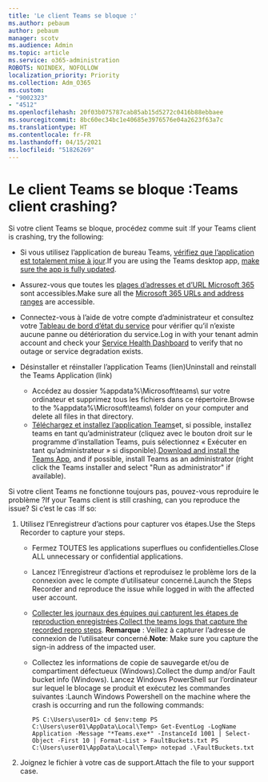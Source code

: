 ```yaml
---
title: 'Le client Teams se bloque :'
ms.author: pebaum
author: pebaum
manager: scotv
ms.audience: Admin
ms.topic: article
ms.service: o365-administration
ROBOTS: NOINDEX, NOFOLLOW
localization_priority: Priority
ms.collection: Adm_O365
ms.custom:
- "9002323"
- "4512"
ms.openlocfilehash: 20f03b075787cab85ab15d5272c0416b88ebbaee
ms.sourcegitcommit: 8bc60ec34bc1e40685e3976576e04a2623f63a7c
ms.translationtype: HT
ms.contentlocale: fr-FR
ms.lasthandoff: 04/15/2021
ms.locfileid: "51826269"
---
```

# <a name="teams-client-crashing"></a><span data-ttu-id="a2f97-102">Le client Teams se bloque :</span><span class="sxs-lookup"><span data-stu-id="a2f97-102">Teams client crashing?</span></span>

<span data-ttu-id="a2f97-103">Si votre client Teams se bloque, procédez comme suit :</span><span class="sxs-lookup"><span data-stu-id="a2f97-103">If your Teams client is crashing, try the following:</span></span>

- <span data-ttu-id="a2f97-104">Si vous utilisez l’application de bureau Teams, [vérifiez que l’application est totalement mise à jour](https://support.office.com/article/Update-Microsoft-Teams-535a8e4b-45f0-4f6c-8b3d-91bca7a51db1).</span><span class="sxs-lookup"><span data-stu-id="a2f97-104">If you are using the Teams desktop app, [make sure the app is fully updated](https://support.office.com/article/Update-Microsoft-Teams-535a8e4b-45f0-4f6c-8b3d-91bca7a51db1).</span></span>

- <span data-ttu-id="a2f97-105">Assurez-vous que toutes les [plages d’adresses et d’URL Microsoft 365 ](https://docs.microsoft.com/microsoftteams/connectivity-issues) sont accessibles.</span><span class="sxs-lookup"><span data-stu-id="a2f97-105">Make sure all the [Microsoft 365 URLs and address ranges](https://docs.microsoft.com/microsoftteams/connectivity-issues) are accessible.</span></span>

- <span data-ttu-id="a2f97-106">Connectez-vous à l’aide de votre compte d’administrateur et consultez votre [Tableau de bord d’état du service](https://docs.microsoft.com/office365/enterprise/view-service-health) pour vérifier qu’il n’existe aucune panne ou détérioration du service.</span><span class="sxs-lookup"><span data-stu-id="a2f97-106">Log in with your tenant admin account and check your [Service Health Dashboard](https://docs.microsoft.com/office365/enterprise/view-service-health) to verify that no outage or service degradation exists.</span></span>

- <span data-ttu-id="a2f97-107">Désinstaller et réinstaller l’application Teams (lien)</span><span class="sxs-lookup"><span data-stu-id="a2f97-107">Uninstall and reinstall the Teams Application (link)</span></span>
    - <span data-ttu-id="a2f97-108">Accédez au dossier %appdata%\Microsoft\teams\ sur votre ordinateur et supprimez tous les fichiers dans ce répertoire.</span><span class="sxs-lookup"><span data-stu-id="a2f97-108">Browse to the %appdata%\Microsoft\teams\ folder on your computer and delete all files in that directory.</span></span>
    - <span data-ttu-id="a2f97-109">[Téléchargez et installez l’application Teams](https://www.microsoft.com/microsoft-365/microsoft-teams/group-chat-software#office-DesktopAppDownload-ofoushy)et, si possible, installez teams en tant qu’administrateur (cliquez avec le bouton droit sur le programme d’installation Teams, puis sélectionnez « Exécuter en tant qu’administrateur » si disponible).</span><span class="sxs-lookup"><span data-stu-id="a2f97-109">[Download and install the Teams App](https://www.microsoft.com/microsoft-365/microsoft-teams/group-chat-software#office-DesktopAppDownload-ofoushy), and if possible, install Teams as an administrator (right click the Teams installer and select "Run as administrator" if available).</span></span>

<span data-ttu-id="a2f97-110">Si votre client Teams ne fonctionne toujours pas, pouvez-vous reproduire le problème ?</span><span class="sxs-lookup"><span data-stu-id="a2f97-110">If your Teams client is still crashing, can you reproduce the issue?</span></span> <span data-ttu-id="a2f97-111">Si c’est le cas :</span><span class="sxs-lookup"><span data-stu-id="a2f97-111">If so:</span></span>

1. <span data-ttu-id="a2f97-112">Utilisez l’Enregistreur d’actions pour capturer vos étapes.</span><span class="sxs-lookup"><span data-stu-id="a2f97-112">Use the Steps Recorder to capture your steps.</span></span>
    - <span data-ttu-id="a2f97-113">Fermez TOUTES les applications superflues ou confidentielles.</span><span class="sxs-lookup"><span data-stu-id="a2f97-113">Close ALL unnecessary or confidential applications.</span></span>
    - <span data-ttu-id="a2f97-114">Lancez l’Enregistreur d’actions et reproduisez le problème lors de la connexion avec le compte d’utilisateur concerné.</span><span class="sxs-lookup"><span data-stu-id="a2f97-114">Launch the Steps Recorder and reproduce the issue while logged in with the affected user account.</span></span>
    - <span data-ttu-id="a2f97-115">[Collecter les journaux des équipes qui capturent les étapes de reproduction enregistrées](https://docs.microsoft.com/microsoftteams/log-files).</span><span class="sxs-lookup"><span data-stu-id="a2f97-115">[Collect the teams logs that capture the recorded repro steps](https://docs.microsoft.com/microsoftteams/log-files).</span></span> <span data-ttu-id="a2f97-116">**Remarque** : Veillez à capturer l’adresse de connexion de l’utilisateur concerné.</span><span class="sxs-lookup"><span data-stu-id="a2f97-116">**Note**: Make sure you capture the sign-in address of the impacted user.</span></span>
    - <span data-ttu-id="a2f97-117">Collectez les informations de copie de sauvegarde et/ou de compartiment défectueux (Windows).</span><span class="sxs-lookup"><span data-stu-id="a2f97-117">Collect the dump and/or Fault bucket info (Windows).</span></span> <span data-ttu-id="a2f97-118">Lancez Windows PowerShell sur l’ordinateur sur lequel le blocage se produit et exécutez les commandes suivantes :</span><span class="sxs-lookup"><span data-stu-id="a2f97-118">Launch Windows Powershell on the machine where the crash is occurring and run the following commands:</span></span>

        `
        PS C:\Users\user01> cd $env:temp
        PS C:\Users\user01\AppData\Local\Temp> Get-EventLog -LogName Application -Message "*Teams.exe*" -InstanceId 1001 | Select-Object -First 10 | Format-List > FaultBuckets.txt
        PS C:\Users\user01\AppData\Local\Temp> notepad .\FaultBuckets.txt
        `
    
2. <span data-ttu-id="a2f97-119">Joignez le fichier à votre cas de support.</span><span class="sxs-lookup"><span data-stu-id="a2f97-119">Attach the file to your support case.</span></span>
